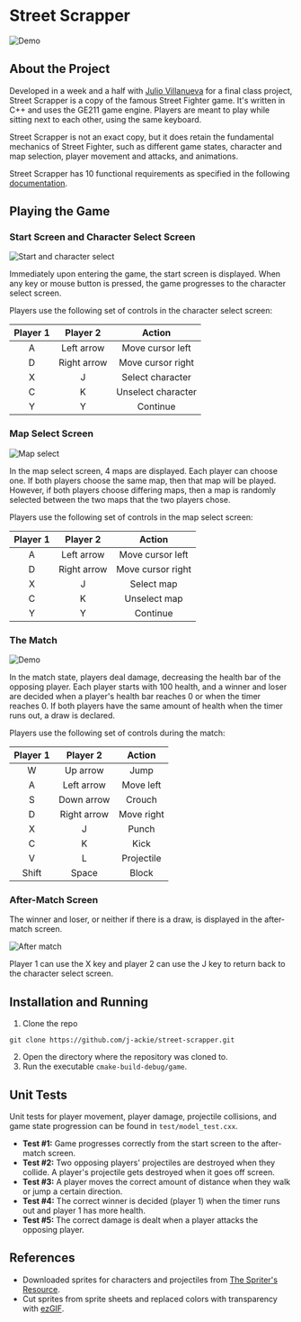 # Street Scrapper

![Demo](https://i.imgur.com/RXx4cDG.gif)

## About the Project
Developed in a week and a half with [Julio Villanueva](https://github.com/julio-villa) for a final class project, Street Scrapper is a copy of the famous Street Fighter game. It's written in C++ and uses the GE211 game engine. Players are meant to play while sitting next to each other, using the same keyboard.

Street Scrapper is not an exact copy, but it does retain the fundamental mechanics of Street Fighter, such as different game states, character and map selection, player movement and attacks, and animations.

Street Scrapper has 10 functional requirements as specified in the following [documentation](https://docs.google.com/document/d/1Y6FMmDDyXs5nOaggsxvhPSJl1z6PhruivHR6oaYs59E).

## Playing the Game
### Start Screen and Character Select Screen

![Start and character select](https://i.imgur.com/ECKHnU9.gif)

Immediately upon entering the game, the start screen is displayed. When any key or mouse button is pressed, the game progresses to the character select screen.

Players use the following set of controls in the character select screen:

| Player 1 |  Player 2   |        Action       |
| :------: | :---------: | :-----------------: |
|    A     | Left arrow  |   Move cursor left  |
|    D     | Right arrow |   Move cursor right |
|    X     |      J      |   Select character  |
|    C     |      K      |  Unselect character |
|    Y     |      Y      |      Continue       |

### Map Select Screen

![Map select](https://i.imgur.com/74g40Xk.gif)

In the map select screen, 4 maps are displayed. Each player can choose one. If both players choose the same map, then that map will be played. However, if both players choose differing maps, then a map is randomly selected between the two maps that the two players chose.

Players use the following set of controls in the map select screen:

| Player 1 |  Player 2   |        Action       |
| :------: | :---------: | :-----------------: |
|    A     | Left arrow  |   Move cursor left  |
|    D     | Right arrow |   Move cursor right |
|    X     |      J      |      Select map     |
|    C     |      K      |     Unselect map    |
|    Y     |      Y      |      Continue       |

### The Match

![Demo](https://i.imgur.com/RXx4cDG.gif)

In the match state, players deal damage, decreasing the health bar of the opposing player. Each player starts with 100 health, and a winner and loser are decided when a player's health bar reaches 0 or when the timer reaches 0. If both players have the same amount of health when the timer runs out, a draw is declared.

Players use the following set of controls during the match:

| Player 1 |   Player 2   |    Action    |
| :------: | :----------: | :----------: |
|    W     |  Up arrow    |  Jump        |
|    A     |  Left arrow  |  Move left   | 
|    S     |  Down arrow  |  Crouch      |
|    D     |  Right arrow |  Move right  |
|    X     |      J       |  Punch       |
|    C     |      K       |  Kick        |
|    V     |      L       |  Projectile  |
|  Shift   |    Space     |  Block       |

### After-Match Screen

The winner and loser, or neither if there is a draw, is displayed in the after-match screen.

![After match](https://i.imgur.com/Vi8FRzI.png)

Player 1 can use the X key and player 2 can use the J key to return back to the character select screen.

## Installation and Running
1. Clone the repo
```
git clone https://github.com/j-ackie/street-scrapper.git
```
2. Open the directory where the repository was cloned to.
3. Run the executable `cmake-build-debug/game`.

## Unit Tests
Unit tests for player movement, player damage, projectile collisions, and game state progression can be found in `test/model_test.cxx`.

- **Test #1:** Game progresses correctly from the start screen to the after-match screen.
- **Test #2:** Two opposing players' projectiles are destroyed when they collide. A player's projectile gets destroyed when it goes off screen.
- **Test #3:** A player moves the correct amount of distance when they walk or jump a certain direction.
- **Test #4:** The correct winner is decided (player 1) when the timer runs out and player 1 has more health.
- **Test #5:** The correct damage is dealt when a player attacks the opposing player.

## References
- Downloaded sprites for characters and projectiles from [The Spriter's Resource](https://www.spriters-resource.com/snes/supersf2/).
- Cut sprites from sprite sheets and replaced colors with transparency with [ezGIF](https://ezgif.com/sprite-cutter).

